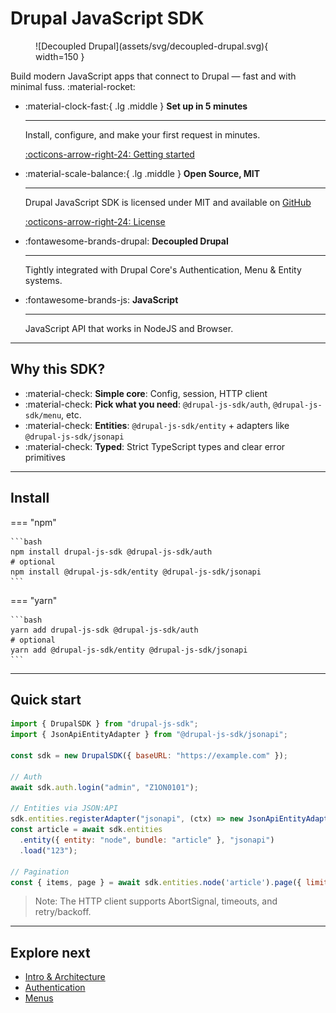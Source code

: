 # Drupal JavaScript SDK


<figure markdown="1">
![Decoupled Drupal](assets/svg/decoupled-drupal.svg){ width=150 }
</figure>


Build modern JavaScript apps that connect to Drupal — fast and with minimal fuss. :material-rocket:

<div class="grid cards" markdown>

-   :material-clock-fast:{ .lg .middle } __Set up in 5 minutes__

    ---


    Install, configure, and make your first request in minutes.

    [:octicons-arrow-right-24: Getting started](guide/getting-started.md)

-   :material-scale-balance:{ .lg .middle } __Open Source, MIT__

    ---

    Drupal JavaScript SDK is licensed under MIT and available on [GitHub](https://github.com/d34dman/drupal-js-sdk/blob/main/LICENSE)

    [:octicons-arrow-right-24: License](https://github.com/d34dman/drupal-js-sdk/blob/main/LICENSE)


-   :fontawesome-brands-drupal: **Decoupled Drupal**

    ---

    Tightly integrated with Drupal Core's Authentication, Menu & Entity systems.


-   :fontawesome-brands-js: **JavaScript**

    ---

    JavaScript API that works in NodeJS and Browser.




</div>

---

## Why this SDK?

- :material-check: **Simple core**: Config, session, HTTP client
- :material-check: **Pick what you need**: `@drupal-js-sdk/auth`, `@drupal-js-sdk/menu`, etc.
- :material-check: **Entities**: `@drupal-js-sdk/entity` + adapters like `@drupal-js-sdk/jsonapi`
- :material-check: **Typed**: Strict TypeScript types and clear error primitives

---

## Install

=== "npm"

    ```bash
    npm install drupal-js-sdk @drupal-js-sdk/auth
    # optional
    npm install @drupal-js-sdk/entity @drupal-js-sdk/jsonapi
    ```

=== "yarn"

    ```bash
    yarn add drupal-js-sdk @drupal-js-sdk/auth
    # optional
    yarn add @drupal-js-sdk/entity @drupal-js-sdk/jsonapi
    ```

---

## Quick start

```js
import { DrupalSDK } from "drupal-js-sdk";
import { JsonApiEntityAdapter } from "@drupal-js-sdk/jsonapi";

const sdk = new DrupalSDK({ baseURL: "https://example.com" });

// Auth
await sdk.auth.login("admin", "Z1ON0101");

// Entities via JSON:API
sdk.entities.registerAdapter("jsonapi", (ctx) => new JsonApiEntityAdapter(ctx));
const article = await sdk.entities
  .entity({ entity: "node", bundle: "article" }, "jsonapi")
  .load("123");

// Pagination
const { items, page } = await sdk.entities.node('article').page({ limit: 5 }).listPage();
```

> Note: The HTTP client supports AbortSignal, timeouts, and retry/backoff.

---

## Explore next

- [Intro & Architecture](guide/introduction.md)
- [Authentication](guide/authentication.md)
- [Menus](guide/menu.md)
